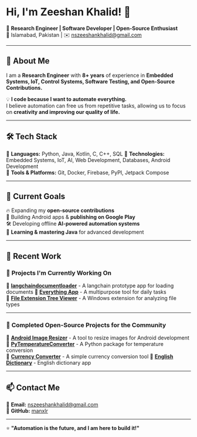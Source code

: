 # Hi, I'm Zeeshan Khalid! 👋  

🚀 **Research Engineer | Software Developer | Open-Source Enthusiast**  
📍 Islamabad, Pakistan | ✉️ nszeeshankhalid@gmail.com  

---

## 🚀 About Me  
I am a **Research Engineer** with **8+ years** of experience in **Embedded Systems, IoT, Control Systems, Software Testing, and Open-Source Contributions.**  

💡 **I code because I want to automate everything.**  
I believe automation can free us from repetitive tasks, allowing us to focus on **creativity and improving our quality of life.**  

---

## 🛠️ Tech Stack  
🔹 **Languages:** Python, Java, Kotlin, C, C++, SQL
🔹 **Technologies:** Embedded Systems, IoT, AI, Web Development, Databases, Android Development  
🔹 **Tools & Platforms:** Git, Docker, Firebase, PyPI, Jetpack Compose  

---

## 🎯 Current Goals  
🔥 Expanding my **open-source contributions**  
📱 Building Android apps & **publishing on Google Play**  
🛠️ Developing offline **AI-powered automation systems**  
🚀 **Learning & mastering Java** for advanced development  

---

## 📌 Recent Work  

### 🚀 **Projects I'm Currently Working On**
🔹 **[langchaindocumentloader](https://github.com/manxlr/langchaindocumentloader)** - A langchain prototype app for loading documents
🔹 **[Everything App](https://github.com/manxlr/everythingapp)** - A multipurpose tool for daily tasks  
🔹 **[File Extension Tree Viewer](https://github.com/manxlr/fileextensiontreeviewer)** - A Windows extension for analyzing file types  

---

### 🎯 **Completed Open-Source Projects for the Community**
🔹 **[Android Image Resizer](https://github.com/manxlr/AndroidImageResizer)** - A tool to resize images for Android development  
🔹 **[PyTemperatureConverter](https://github.com/manxlr/pytemperatureconverter)** - A Python package for temperature conversion  
🔹 **[Currency Converter](https://github.com/manxlr/currency-converter)** - A simple currency conversion tool
🔹 **[English Dictionary](https://github.com/manxlr/EnglishDictionary)** - English dictionary app 

---


## 📫 Contact Me  
📧 **Email:** nszeeshankhalid@gmail.com  
💼 **GitHub:** [manxlr](https://github.com/manxlr)  

---
⭐ **"Automation is the future, and I am here to build it!"**
